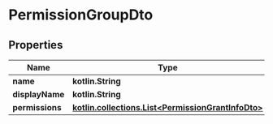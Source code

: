 
# PermissionGroupDto

## Properties
Name | Type | Description | Notes
------------ | ------------- | ------------- | -------------
**name** | **kotlin.String** |  |  [optional]
**displayName** | **kotlin.String** |  |  [optional]
**permissions** | [**kotlin.collections.List&lt;PermissionGrantInfoDto&gt;**](PermissionGrantInfoDto.md) |  |  [optional]



